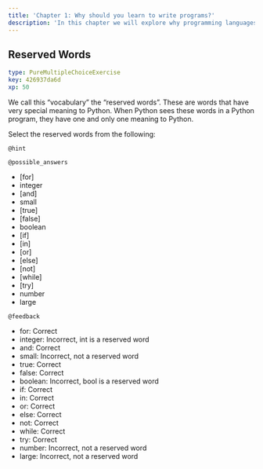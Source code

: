 ```yaml
---
title: 'Chapter 1: Why should you learn to write programs?'
description: 'In this chapter we will explore why programming languages are useful, reserved python words, and basic python syntax.'
---
```


## Reserved Words

```yaml
type: PureMultipleChoiceExercise
key: 426937da6d
xp: 50
```

We call this “vocabulary” the “reserved words”. These are words that have very special meaning to Python. When Python sees these words in a Python program, they have one and only one meaning to Python.

Select the reserved words from the following:

`@hint`


`@possible_answers`
- [for] 
- integer
- [and]
- small
- [true]
- [false]
- boolean
- [if]
- [in]
- [or]
- [else]
- [not]
- [while]
- [try]
- number
- large

`@feedback`
- for: Correct
- integer: Incorrect, int is a reserved word
- and: Correct
- small: Incorrect, not a reserved word
- true: Correct
- false: Correct
- boolean: Incorrect, bool is a reserved word
- if: Correct
- in: Correct
- or: Correct
- else: Correct
- not: Correct
- while: Correct
- try: Correct
- number: Incorrect, not a reserved word
- large: Incorrect, not a reserved word
